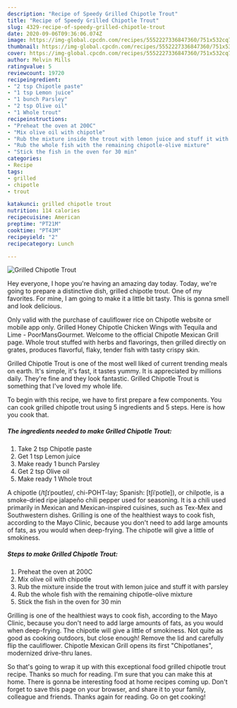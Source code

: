 ```yaml
---
description: "Recipe of Speedy Grilled Chipotle Trout"
title: "Recipe of Speedy Grilled Chipotle Trout"
slug: 4329-recipe-of-speedy-grilled-chipotle-trout
date: 2020-09-06T09:36:06.074Z
image: https://img-global.cpcdn.com/recipes/5552227336847360/751x532cq70/grilled-chipotle-trout-recipe-main-photo.jpg
thumbnail: https://img-global.cpcdn.com/recipes/5552227336847360/751x532cq70/grilled-chipotle-trout-recipe-main-photo.jpg
cover: https://img-global.cpcdn.com/recipes/5552227336847360/751x532cq70/grilled-chipotle-trout-recipe-main-photo.jpg
author: Melvin Mills
ratingvalue: 5
reviewcount: 19720
recipeingredient:
- "2 tsp Chipotle paste"
- "1 tsp Lemon juice"
- "1 bunch Parsley"
- "2 tsp Olive oil"
- "1 Whole trout"
recipeinstructions:
- "Preheat the oven at 200C"
- "Mix olive oil with chipotle"
- "Rub the mixture inside the trout with lemon juice and stuff it with parsley"
- "Rub the whole fish with the remaining chipotle-olive mixture"
- "Stick the fish in the oven for 30 min"
categories:
- Recipe
tags:
- grilled
- chipotle
- trout

katakunci: grilled chipotle trout 
nutrition: 114 calories
recipecuisine: American
preptime: "PT21M"
cooktime: "PT43M"
recipeyield: "2"
recipecategory: Lunch

---
```



![Grilled Chipotle Trout](https://img-global.cpcdn.com/recipes/5552227336847360/751x532cq70/grilled-chipotle-trout-recipe-main-photo.jpg)

Hey everyone, I hope you're having an amazing day today. Today, we're going to prepare a distinctive dish, grilled chipotle trout. One of my favorites. For mine, I am going to make it a little bit tasty. This is gonna smell and look delicious.

Only valid with the purchase of cauliflower rice on Chipotle website or mobile app only. Grilled Honey Chipotle Chicken Wings with Tequila and Lime - PoorMansGourmet. Welcome to the official Chipotle Mexican Grill page. Whole trout stuffed with herbs and flavorings, then grilled directly on grates, produces flavorful, flaky, tender fish with tasty crispy skin.

Grilled Chipotle Trout is one of the most well liked of current trending meals on earth. It's simple, it's fast, it tastes yummy. It is appreciated by millions daily. They're fine and they look fantastic. Grilled Chipotle Trout is something that I've loved my whole life.


To begin with this recipe, we have to first prepare a few components. You can cook grilled chipotle trout using 5 ingredients and 5 steps. Here is how you cook that.

<!--inarticleads1-->

##### The ingredients needed to make Grilled Chipotle Trout:

1. Take 2 tsp Chipotle paste
1. Get 1 tsp Lemon juice
1. Make ready 1 bunch Parsley
1. Get 2 tsp Olive oil
1. Make ready 1 Whole trout


A chipotle (/tʃɪˈpoʊtleɪ/, chi-POHT-lay; Spanish: [tʃiˈpotle]), or chilpotle, is a smoke-dried ripe jalapeño chili pepper used for seasoning. It is a chili used primarily in Mexican and Mexican-inspired cuisines, such as Tex-Mex and Southwestern dishes. Grilling is one of the healthiest ways to cook fish, according to the Mayo Clinic, because you don&#39;t need to add large amounts of fats, as you would when deep-frying. The chipotle will give a little of smokiness. 

<!--inarticleads2-->

##### Steps to make Grilled Chipotle Trout:

1. Preheat the oven at 200C
1. Mix olive oil with chipotle
1. Rub the mixture inside the trout with lemon juice and stuff it with parsley
1. Rub the whole fish with the remaining chipotle-olive mixture
1. Stick the fish in the oven for 30 min


Grilling is one of the healthiest ways to cook fish, according to the Mayo Clinic, because you don&#39;t need to add large amounts of fats, as you would when deep-frying. The chipotle will give a little of smokiness. Not quite as good as cooking outdoors, but close enough! Remove the lid and carefully flip the cauliflower. Chipotle Mexican Grill opens its first &#34;Chipotlanes&#34;, modernized drive-thru lanes. 

So that's going to wrap it up with this exceptional food grilled chipotle trout recipe. Thanks so much for reading. I'm sure that you can make this at home. There is gonna be interesting food at home recipes coming up. Don't forget to save this page on your browser, and share it to your family, colleague and friends. Thanks again for reading. Go on get cooking!
